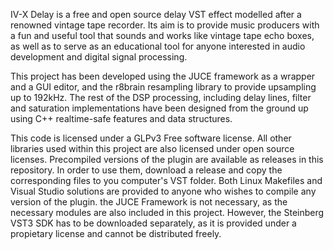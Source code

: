 
IV-X Delay is a free and open source delay VST effect modelled after a renowned vintage tape recorder. Its aim is to provide music producers with a fun and useful tool that sounds and works like vintage tape echo boxes, as well as to serve as an educational tool for anyone interested in audio development and digital signal processing.

This project has been developed using the JUCE framework as a wrapper and a GUI editor, and the r8brain resampling library to provide upsampling up to 192kHz. The rest of the DSP processing, including delay lines, filter and saturation implementations have been designed from the ground up using C++ realtime-safe features and data structures.

This code is licensed under a GLPv3 Free software license. All other libraries used within this project are also licensed under open source licenses. Precompiled versions of the plugin are available as releases in this repository. In order to use them, download a release and copy the corresponding files to you computer's VST folder. Both Linux Makefiles and Visual Studio solutions are provided to anyone who wishes to compile any version of the plugin. the JUCE Framework is not necessary, as the necessary modules are also included in this project. However, the Steinberg VST3 SDK has to be downloaded separately, as it is provided under a propietary license and cannot be distributed freely.

